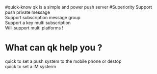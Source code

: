 #quick-know
qk is a simple and power push server
#Superiority
Support push private message   
Support subscription message group   
Support a key multi subscription   
Will support multi platforms !  

# What can qk help you ?
quick to set a push system to the mobile phone or destop  
quick to set a IM systerm
